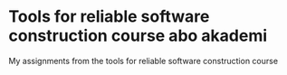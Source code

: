 # Tools for reliable software construction course abo akademi
 My assignments from the tools for reliable software construction course
